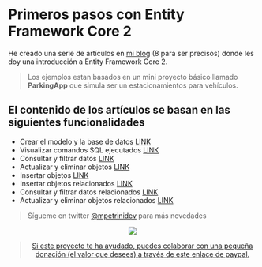 # Primeros pasos con Entity Framework Core 2

He creado una serie de artículos en [mi blog](https://www.petrinimauro.com) (8 para ser precisos) donde les doy una introducción a Entity Framework Core 2.

> Los ejemplos estan basados en un mini proyecto básico llamado **ParkingApp** que simula ser un estacionamientos para vehículos.

## El contenido de los artículos se basan en las siguientes funcionalidades

* Crear el modelo y la base de datos [LINK](https://www.petrinimauro.com/2018/02/26/creando-el-modelo-y-la-base-de-datos-con-ef-core-2/)
* Visualizar comandos SQL ejecutados [LINK](https://www.petrinimauro.com/2018/02/27/visualizar-comandos-sql-ejecutados-por-ef-core-2/)
* Consultar y filtrar datos [LINK](https://www.petrinimauro.com/2018/03/01/consultar-y-filtrar-datos-en-ef-core-2/)
* Actualizar y eliminar objetos [LINK](https://www.petrinimauro.com/2018/03/02/actualizar-y-eliminar-objetos-en-ef-core-2/)
* Insertar objetos [LINK](https://www.petrinimauro.com/2018/02/28/insertar-objetos-con-ef-core-2/)
* Insertar objetos relacionados [LINK](https://www.petrinimauro.com/2018/03/09/insertar-objetos-relacionados-en-ef-core-2/)
* Consultar y filtrar datos relacionados [LINK](https://www.petrinimauro.com/2018/03/11/consultar-y-filtrar-datos-relacionados-en-ef-core-2/)
* Actualizar y eliminar objetos relacionados [LINK](https://www.petrinimauro.com/2018/03/16/actualizar-y-eliminar-objetos-relacionados-en-ef-core-2/)


>Sígueme en twitter [@mpetrinidev](https://www.twitter.com/mpetrinidev) para más novedades

<div style="text-align:center"><img src="https://www.paypalobjects.com/webstatic/paypalme/images/pp_logo_small.png" />

>[Si este proyecto te ha ayudado, puedes colaborar con una pequeña donación (el valor que desees) a través de este enlace de paypal.](https://www.paypal.me/mpetrinidev)
</div>